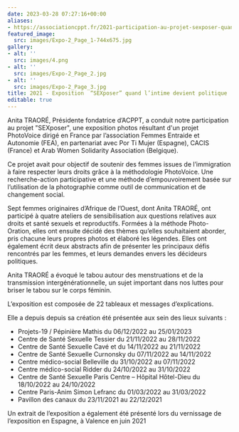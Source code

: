 ```yaml
---
date: 2023-03-28 07:27:16+00:00
aliases:
- https://associationcppt.fr/2021-participation-au-projet-sexposer-quand-lintime-devient-politique/
featured_image:
  src: images/Expo-2_Page_1-744x675.jpg
gallery:
- alt: ''
  src: images/4.png
- alt: ''
  src: images/Expo-2_Page_2.jpg
- alt: ''
  src: images/Expo-2_Page_3.jpg
title: 2021 - Exposition  “SEXposer” quand l’intime devient politique
editable: true
---
```

Anita TRAORÉ, Présidente fondatrice d’ACPPT, a conduit notre participation au projet "SEXposer", une exposition photos résultant d'un projet PhotoVoice dirigé en France par l’association Femmes Entraide et Autonomie (FEA), en partenariat avec Por Ti Mujer (Espagne), CACIS (France) et Arab Women Solidarity Association (Belgique).

Ce projet avait pour objectif de soutenir des femmes issues de l’immigration à faire respecter leurs droits grâce à la méthodologie PhotoVoice. Une recherche-action participative et une méthode d’empouvoirement basée sur l’utilisation de la photographie comme outil de communication et de changement social.

Sept femmes originaires d’Afrique de l’Ouest, dont Anita TRAORÉ, ont participé à quatre ateliers de sensibilisation aux questions relatives aux droits et santé sexuels et reproductifs. Formées à la méthode Photo-Oration, elles ont ensuite décidé des thèmes qu’elles souhaitaient aborder, pris chacune leurs propres photos et élaboré les légendes. Elles ont également écrit deux abstracts afin de présenter les principaux défis rencontrés par les femmes, et leurs demandes envers les décideurs politiques.

Anita TRAORÉ a évoqué le tabou autour des menstruations et de la transmission intergénérationnelle, un sujet important dans nos luttes pour briser le tabou sur le corps féminin.

L’exposition est composée de 22 tableaux et messages d’explications.

Elle a depuis depuis sa création été présentée aux sein des lieux suivants :

- Projets-19 / Pépinière Mathis du 06/12/2022 au 25/01/2023
- Centre de Santé Sexuelle Tessier du 21/11/2022 au 28/11/2022
- Centre de Santé Sexuelle Cavé et du 14/11/2022 au 21/11/2022
- Centre de Santé Sexuelle Curnonsky du 07/11/2022 au 14/11/2022
- Centre médico-social Belleville du 31/10/2022 au 07/11/2022
- Centre médico-social Ridder du 24/10/2022 au 31/10/2022
- Centre de Santé Sexuelle Paris Centre – Hôpital Hôtel-Dieu du 18/10/2022 au 24/10/2022
- Centre Paris-Anim Simon Lefranc du 01/03/2022 au 31/03/2022
- Pavillon des canaux du 23/11/2021 au 22/12/2021

Un extrait de l’exposition a également été présenté lors du vernissage de l’exposition en Espagne, à Valence en juin 2021
